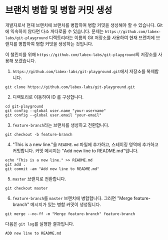 # 브랜치 병합 및 병합 커밋 생성

개발자로서 현재 브랜치에 브랜치를 병합하여 병합 커밋을 생성해야 할 수 있습니다. Git 에 익숙하지 않다면 다소 까다로울 수 있습니다. 문제는 `https://github.com/labex-labs/git-playground` 디렉토리라는 이름의 Git 저장소를 사용하여 현재 브랜치에 브랜치를 병합하여 병합 커밋을 생성하는 것입니다.

이 챌린지를 위해 `https://github.com/labex-labs/git-playground`의 저장소를 사용해 보겠습니다.

1. `https://github.com/labex-labs/git-playground.git`에서 저장소를 복제합니다.

```shell
git clone https://github.com/labex-labs/git-playground.git
```

2. 디렉토리로 이동하여 ID 를 구성합니다.

```shell
cd git-playground
git config --global user.name "your-username"
git config --global user.email "your-email"
```

3. `feature-branch`라는 브랜치를 생성하고 전환합니다.

```shell
git checkout -b feature-branch
```

4. "This is a new line."을 `README.md` 파일에 추가하고, 스테이징 영역에 추가하고 커밋합니다. 커밋 메시지는 "Add new line to README.md"입니다.

```shell
echo "This is a new line." >> README.md
git add .
git commit -am "Add new line to README.md"
```

5. `master` 브랜치로 전환합니다.

```shell
git checkout master
```

6. `feature-branch`를 `master` 브랜치에 병합합니다. 그러면 "Merge feature-branch" 메시지가 있는 병합 커밋이 생성됩니다.

```shell
git merge --no-ff -m "Merge feature-branch" feature-branch
```

다음은 `git log`를 실행한 결과입니다.

```shell
ADD new line to README.md
```
